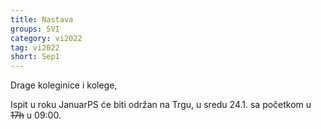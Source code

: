 ```yaml
---
title: Nastava
groups: SVI
category: vi2022
tag: vi2022
short: Sep1
---
```


Drage koleginice i kolege,


Ispit u roku JanuarPS će biti održan na Trgu, u sredu 24.1. sa početkom u ~~17h~~ u 09:00.
